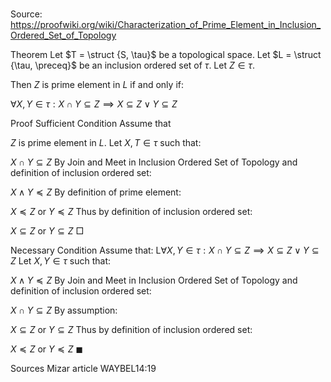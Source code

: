 # 

Source: https://proofwiki.org/wiki/Characterization_of_Prime_Element_in_Inclusion_Ordered_Set_of_Topology



Theorem
Let $T = \struct {S, \tau}$ be a topological space.
Let $L = \struct {\tau, \preceq}$  be an inclusion ordered set of $\tau$.
Let $Z \in \tau$.

Then $Z$ is prime element in $L$ if and only if:

$\forall X, Y \in \tau: X \cap Y \subseteq Z \implies X \subseteq Z \lor Y \subseteq Z$


Proof
Sufficient Condition
Assume that

$Z$ is prime element in $L$.
Let $X, T \in \tau$ such that:

$X \cap Y \subseteq Z$
By Join and Meet in Inclusion Ordered Set of Topology and definition of inclusion ordered set:

$X \wedge Y \preceq Z$
By definition of prime element:

$X \preceq Z$ or $Y \preceq Z$
Thus by definition of inclusion ordered set:

$X \subseteq Z$ or $Y \subseteq Z$
$\Box$


Necessary Condition
Assume that:
L$\forall X, Y \in \tau: X \cap Y \subseteq Z \implies X \subseteq Z \lor Y \subseteq Z$
Let $X, Y \in \tau$ such that:

$X \wedge Y \preceq Z$
By Join and Meet in Inclusion Ordered Set of Topology and definition of inclusion ordered set:

$X \cap Y \subseteq Z$
By assumption:

$X \subseteq Z$ or $Y \subseteq Z$
Thus by definition of inclusion ordered set:

$X \preceq Z$ or $Y \preceq Z$
$\blacksquare$


Sources
Mizar article WAYBEL14:19




